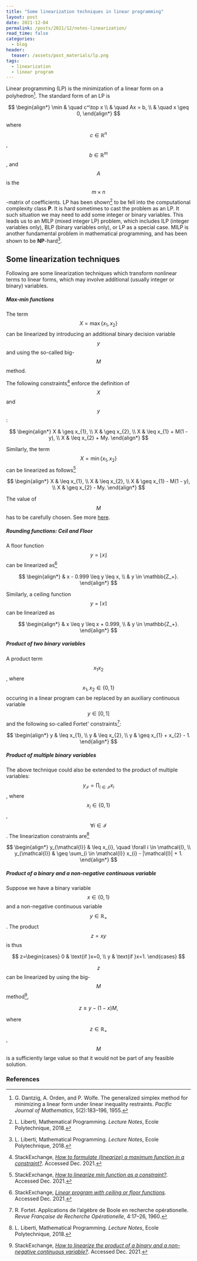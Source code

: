 ```yaml
---
title: "Some linearization techniques in linear programming"
layout: post
date: 2021-12-04
permalink: /posts/2021/12/notes-linearization/ 
read_time: false
categories:
  - blog
header:
  teaser: /assets/post_materials/lp.png
tags:
  - linearization
  - linear program
---
```



Linear programming (LP) is the minimization of a linear form on a polyhedron[^Dantzig1955]. The standard form of an LP is

$$
\begin{align*}
\min & \quad c^\top x \\
     & \quad Ax = b, \\
     & \quad x \geq 0,
\end{align*}
$$

where $$c \in \mathbb{R}^n$$, $$b \in \mathbb{R}^m$$, and $$A$$ is the $$m{\times}n$$-matrix of coefficients. LP has been shown[^Liberti2018] to be fell into the computational complexity class **P**. It is hard sometimes to cast the problem as an LP. It such situation we may need to add some integer or binary variables. This leads us to an MILP (mixed integer LP) problem, which includes ILP (integer variables only), BLP (binary variables only), or LP as a special case. MILP is another fundamental problem in mathematical programming, and has been shown to be **NP**-hard[^Liberti2018].  


[^Dantzig1955]: G. Dantzig, A. Orden, and P. Wolfe. The generalized simplex method for minimizing a linear form under linear inequality restraints. *Pacific Journal of Mathematics*, 5(2):183–196, 1955.

[^Liberti2018]: L. Liberti, Mathematical Programming. *Lecture Notes*, Ecole Polytechnique, 2018.


## Some linearization techniques
Following are some linearization techniques which transform nonlinear terms to linear forms, which may involve additional (usually integer or binary) variables.

##### Max-min functions
The term $$X = \max\{x_{1}, x_{2}\}$$ can be linearized by introducing an additional binary decision variable $$y$$ and using the so-called big-$$M$$ method.

The following constraints[^SE_max] enforce the definition of $$X$$ and $$y$$:

$$
\begin{align*}
X & \geq x_{1}, \\
X & \geq x_{2}, \\
X & \leq x_{1} + M(1 - y), \\
X & \leq x_{2} + My.
\end{align*}
$$   

Similarly, the term $$X = \min\{x_{1}, x_{2}\}$$ can be linearized as follows[^SE_min]

$$
\begin{align*}
X & \leq x_{1}, \\
X & \leq x_{2}, \\
X & \geq x_{1} - M(1 - y), \\
X & \geq x_{2} - My.
\end{align*}
$$ 

The value of $$M$$ has to be carefully chosen. See more [here](https://or.stackexchange.com/questions/236/why-is-it-important-to-choose-big-m-carefully-and-what-are-the-consequences-of-d).

[^SE_max]: StackExchange, [*How to formulate (linearize) a maximum function in a constraint?*](https://or.stackexchange.com/questions/711/how-to-formulate-linearize-a-maximum-function-in-a-constraint/712#712). Accessed Dec. 2021.

[^SE_min]: StackExchange, [*How to linearize min function as a constraint?*](https://or.stackexchange.com/questions/1160/how-to-linearize-min-function-as-a-constraint). Accessed Dec. 2021.


##### Rounding functions: Ceil and Floor

A floor function $$y = \lfloor x \rfloor$$ can be linearized as[^SE_round]


$$
\begin{align*}
& x - 0.999 \leq y \leq x, \\
& y \in \mathbb{Z_+}. 
\end{align*}
$$

Similarly, a ceiling function $$y = \lceil x \rceil$$ can be linearized as

$$
\begin{align*}
& x \leq y \leq x + 0.999, \\
& y \in \mathbb{Z_+}. 
\end{align*}
$$

[^SE_round]: StackExchange, [*Linear program with ceiling or floor functions*](https://math.stackexchange.com/questions/1862885/linear-program-with-ceiling-or-floor-functions). Accessed Dec. 2021.


##### Product of two binary variables
A product term $$x_{1}x_{2}$$, where $$x_{1}, x_{2} \in \{0,1\}$$ occuring in a linear program can be replaced by an auxiliary continuous variable $$y \in [0,1]$$ and the following so-called Fortet' constraints[^Fortet1960]:

$$
\begin{align*}
y & \leq x_{1}, \\
y & \leq x_{2}, \\
y & \geq x_{1} + x_{2} - 1.
\end{align*}
$$

[^Fortet1960]: R. Fortet. Applications de l’algèbre de Boole en recherche opérationelle. *Revue Française de Recherche Opérationelle*, 4:17–26, 1960.


##### Product of multiple binary variables
The above technique could also be extended to the product of multiple variables: $$y_\mathcal{I} = \prod_{i \in \mathcal{I}} x_i$$, where $$x_i \in \{0,1\}$$, $$\forall i \in \mathcal{I}$$. The linearization constraints are[^Liberti2018]

$$
\begin{align*}
y_{\mathcal{I}} & \leq x_{i}, \quad \forall i \in \mathcal{I}, \\
y_{\mathcal{I}} & \geq \sum_{i \in \mathcal{I}} x_{i} - |\mathcal{I}| + 1.
\end{align*}
$$

##### Product of a binary and a non-negative continuous variable

Suppose we have a binary variable $$x \in \{0,1\}$$ and a non-negative continuous variable $$y \in \mathbb{R_+}$$. The product $$z = xy$$ is thus

$$
z=\begin{cases}
0 & \text{if }x=0, \\
y & \text{if }x=1.
\end{cases}
$$

$$z$$ can be linearized by using the big-$$M$$ method[^SE_prod],

$$
z \geq y - (1-x)M,
$$

where $$z \in \mathbb{R_+}$$, $$M$$ is a sufficiently large value so that it would not be part of any feasible solution.



[^SE_prod]: StackExchange, [*How to linearize the product of a binary and a non-negative continuous variable?*](https://or.stackexchange.com/questions/39/how-to-linearize-the-product-of-a-binary-and-a-non-negative-continuous-variable). Accessed Dec. 2021.

### References

